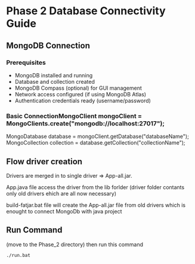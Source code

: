 
# Phase 2 Database Connectivity Guide

## MongoDB Connection

### Prerequisites
- MongoDB installed and running
- Database and collection created
- MongoDB Compass (optional) for GUI management
- Network access configured (if using MongoDB Atlas)
- Authentication credentials ready (username/password)

### Basic ConnectionMongoClient mongoClient = MongoClients.create("mongodb://localhost:27017");
MongoDatabase database = mongoClient.getDatabase("databaseName");
MongoCollection<Document> collection = database.getCollection("collectionName");

## Flow driver creation

Drivers are merged in to single driver => App-all.jar.

App.java file access the driver from the lib forlder 
(driver folder contants only old drivers ehich are all now necessary)

build-fatjar.bat file will create the App-all.jar file from old drivers which is enought to connect MongoDb with java project


## Run Command

(move to the Phase_2 directory)
then run this command 
```
./run.bat
```